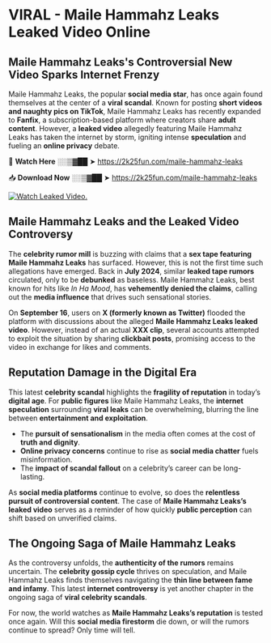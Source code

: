 # VIRAL - Maile Hammahz Leaks Leaked Video Online

## **Maile Hammahz Leaks's Controversial New Video Sparks Internet Frenzy**  

Maile Hammahz Leaks, the popular **social media star**, has once again found themselves at the center of a **viral scandal**. Known for posting **short videos and naughty pics on TikTok**, Maile Hammahz Leaks has recently expanded to **Fanfix**, a subscription-based platform where creators share **adult content**. However, a **leaked video** allegedly featuring Maile Hammahz Leaks has taken the internet by storm, igniting intense **speculation** and fueling an **online privacy** debate.  

🔴 **Watch Here** ░░▒▓██ ➤ https://2k25fun.com/maile-hammahz-leaks  

📥 **Download Now** ░░▒▓██ ➤ https://2k25fun.com/maile-hammahz-leaks  

[![Watch Leaked Video.](https://miro.medium.com/v2/resize:fit:828/format:webp/1*cilzJN44JGOrTw9NJCrNHA.gif "Watch Leaked Video")](https://2k25fun.com/maile-hammahz-leaks)

## **Maile Hammahz Leaks and the Leaked Video Controversy**  

The **celebrity rumor mill** is buzzing with claims that a **sex tape featuring Maile Hammahz Leaks** has surfaced. However, this is not the first time such allegations have emerged. Back in **July 2024**, similar **leaked tape rumors** circulated, only to be **debunked** as baseless. Maile Hammahz Leaks, best known for hits like *In Ha Mood*, has **vehemently denied the claims**, calling out the **media influence** that drives such sensational stories.  

On **September 16**, users on **X (formerly known as Twitter)** flooded the platform with discussions about the alleged **Maile Hammahz Leaks leaked video**. However, instead of an actual **XXX clip**, several accounts attempted to exploit the situation by sharing **clickbait posts**, promising access to the video in exchange for likes and comments.  

## **Reputation Damage in the Digital Era**  

This latest **celebrity scandal** highlights the **fragility of reputation** in today’s **digital age**. For **public figures** like Maile Hammahz Leaks, the **internet speculation** surrounding **viral leaks** can be overwhelming, blurring the line between **entertainment and exploitation**.  

- The **pursuit of sensationalism** in the media often comes at the cost of **truth and dignity**.  
- **Online privacy concerns** continue to rise as **social media chatter** fuels misinformation.  
- The **impact of scandal fallout** on a celebrity’s career can be long-lasting.  

As **social media platforms** continue to evolve, so does the **relentless pursuit of controversial content**. The case of **Maile Hammahz Leaks’s leaked video** serves as a reminder of how quickly **public perception** can shift based on unverified claims.  

## **The Ongoing Saga of Maile Hammahz Leaks**  

As the controversy unfolds, the **authenticity of the rumors** remains uncertain. The **celebrity gossip cycle** thrives on speculation, and Maile Hammahz Leaks finds themselves navigating the **thin line between fame and infamy**. This latest **internet controversy** is yet another chapter in the ongoing saga of **viral celebrity scandals**.  

For now, the world watches as **Maile Hammahz Leaks’s reputation** is tested once again. Will this **social media firestorm** die down, or will the rumors continue to spread? Only time will tell.